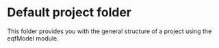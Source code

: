 # Default project folder
This folder provides you with the general structure of a project using the 
eqfModel module.
